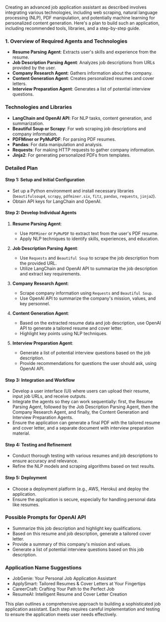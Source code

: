 Creating an advanced job application assistant as described involves integrating various technologies, including web scraping, natural language processing (NLP), PDF manipulation, and potentially machine learning for personalized content generation. Here's a plan to build such an application, including recommended tools, libraries, and a step-by-step guide.

### 1. Overview of Required Agents and Technologies

- **Resume Parsing Agent**: Extracts user's skills and experience from the resume.
- **Job Description Parsing Agent**: Analyzes job descriptions from URLs provided by the user.
- **Company Research Agent**: Gathers information about the company.
- **Content Generation Agent**: Creates personalized resumes and cover letters.
- **Interview Preparation Agent**: Generates a list of potential interview questions.

### Technologies and Libraries

- **LangChain and OpenAI API**: For NLP tasks, content generation, and summarization.
- **Beautiful Soup or Scrapy**: For web scraping job descriptions and company information.
- **PDFMiner or PyMuPDF**: For parsing PDF resumes.
- **Pandas**: For data manipulation and analysis.
- **Requests**: For making HTTP requests to gather company information.
- **Jinja2**: For generating personalized PDFs from templates.

### Detailed Plan

#### Step 1: Setup and Initial Configuration

- Set up a Python environment and install necessary libraries (`beautifulsoup4`, `scrapy`, `pdfminer.six`, `fitz`, `pandas`, `requests`, `jinja2`).
- Obtain API keys for LangChain and OpenAI.

#### Step 2: Develop Individual Agents

1. **Resume Parsing Agent**:
   - Use `PDFMiner` or `PyMuPDF` to extract text from the user's PDF resume.
   - Apply NLP techniques to identify skills, experiences, and education.

2. **Job Description Parsing Agent**:
   - Use `Requests` and `Beautiful Soup` to scrape the job description from the provided URL.
   - Utilize LangChain and OpenAI API to summarize the job description and extract key requirements.

3. **Company Research Agent**:
   - Scrape company information using `Requests` and `Beautiful Soup`.
   - Use OpenAI API to summarize the company's mission, values, and key personnel.

4. **Content Generation Agent**:
   - Based on the extracted resume data and job description, use OpenAI API to generate a tailored resume and cover letter.
   - Highlight key points using NLP techniques.

5. **Interview Preparation Agent**:
   - Generate a list of potential interview questions based on the job description.
   - Provide recommendations for questions the user should ask, using OpenAI API.

#### Step 3: Integration and Workflow

- Develop a user interface (UI) where users can upload their resume, input job URLs, and receive outputs.
- Integrate the agents so they can work sequentially: first, the Resume Parsing Agent, followed by the Job Description Parsing Agent, then the Company Research Agent, and finally, the Content Generation and Interview Preparation Agents.
- Ensure the application can generate a final PDF with the tailored resume and cover letter, and a separate document with interview preparation material.

#### Step 4: Testing and Refinement

- Conduct thorough testing with various resumes and job descriptions to ensure accuracy and relevance.
- Refine the NLP models and scraping algorithms based on test results.

#### Step 5: Deployment

- Choose a deployment platform (e.g., AWS, Heroku) and deploy the application.
- Ensure the application is secure, especially for handling personal data like resumes.

### Possible Prompts for OpenAI API

- Summarize this job description and highlight key qualifications.
- Based on this resume and job description, generate a tailored cover letter.
- Provide a summary of this company's mission and values.
- Generate a list of potential interview questions based on this job description.

### Application Name Suggestions

- JobGenie: Your Personal Job Application Assistant
- ApplySmart: Tailored Resumes & Cover Letters at Your Fingertips
- CareerCraft: Crafting Your Path to the Perfect Job
- ResumeAI: Intelligent Resume and Cover Letter Creation

This plan outlines a comprehensive approach to building a sophisticated job application assistant. Each step requires careful implementation and testing to ensure the application meets user needs effectively.